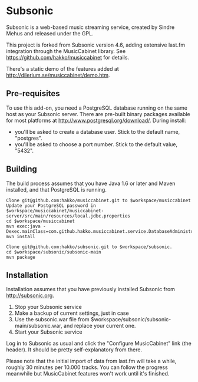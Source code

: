 Subsonic
========

Subsonic is a web-based music streaming service, created by Sindre Mehus and released under the GPL.

This project is forked from Subsonic version 4.6, adding extensive last.fm integration through the MusicCabinet library. See https://github.com/hakko/musiccabinet for details.

There's a static demo of the features added at http://dilerium.se/musiccabinet/demo.htm.

Pre-requisites
--------------

To use this add-on, you need a PostgreSQL database running on the same host as your Subsonic server.
There are pre-built binary packages available for most platforms at http://www.postgresql.org/download/.
During install:
* you'll be asked to create a database user. Stick to the default name, "postgres".
* you'll be asked to choose a port number. Stick to the default value, "5432".

Building
--------

The build process assumes that you have Java 1.6 or later and Maven installed, and that PostgreSQL is running.

    Clone git@github.com:hakko/musiccabinet.git to $workspace/musiccabinet
    Update your PostgreSQL password in $workspace/musiccabinet/musiccabinet-server/src/main/resources/local.jdbc.properties
    cd $workspace/musiccabinet
    mvn exec:java -Dexec.mainClass=com.github.hakko.musiccabinet.service.DatabaseAdministrationService
    mvn install

    Clone git@github.com:hakko/subsonic.git to $workspace/subsonic.
    cd $workspace/subsonic/subsonic-main
    mvn package

Installation
------------

Installation assumes that you have previously installed Subsonic from http://subsonic.org.

1. Stop your Subsonic service
2. Make a backup of current settings, just in case
3. Use the subsonic.war file from $workspace/subsonic/subsonic-main/subsonic.war, and replace your current one.
4. Start your Subsonic service

Log in to Subsonic as usual and click the "Configure MusicCabinet" link (the header). It should be pretty self-explanatory from there.

Please note that the initial import of data from last.fm will take a while, roughly 30 minutes per 10.000 tracks. You can follow the progress meanwhile but MusicCabinet features won't work until it's finished.